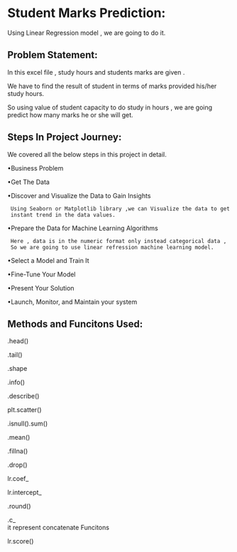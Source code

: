 
# Student Marks Prediction:


Using Linear Regression model , we are going to do it.


## Problem Statement:



In this excel file , study hours and students marks are given . 

We have to find the result of student in terms of marks provided his/her study hours.

So using value of student capacity to do study in hours ,
we  are going predict how many marks he or she will get.
## Steps In Project Journey:



We covered all the below steps in this project in detail.

•Business Problem

•Get The Data

•Discover and Visualize the Data to Gain Insights

     Using Seaborn or Matplotlib library ,we can Visualize the data to get 
     instant trend in the data values.

•Prepare the Data for Machine Learning Algorithms

     Here , data is in the numeric format only instead categorical data ,
     So we are going to use linear refression machine learning model.

•Select a Model and Train It

•Fine-Tune Your Model

•Present Your Solution

•Launch, Monitor, and Maintain your system
## Methods and Funcitons Used:


.head()

.tail()

.shape

.info()

.describe()

plt.scatter()

.isnull().sum()

.mean()

.fillna()

.drop()

lr.coef_

lr.intercept_

.round()

.c_   
           it represent concatenate Funcitons

lr.score()





 




